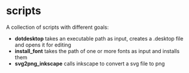 # scripts
A collection of scripts with different goals:

- **dotdesktop** takes an executable path as input, creates a .desktop file and opens it for editing
- **install_font** takes the path of one or more fonts as input and installs them
- **svg2png_inkscape** calls inkscape to convert a svg file to png 
